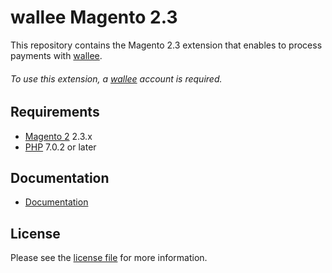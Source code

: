 # wallee Magento 2.3
This repository contains the Magento 2.3 extension that enables to process payments with [wallee](https://www.wallee.com/).

###### To use this extension, a [wallee](https://www.wallee.com/) account is required.

## Requirements

* [Magento 2](https://magento.com/) 2.3.x
* [PHP](http://php.net/) 7.0.2 or later

## Documentation

* [Documentation](https://plugin-documentation.wallee.com/wallee-payment/magento-2.3/1.0.60/docs/en/documentation.html)

## License

Please see the [license file](https://github.com/wallee-payment/magento-2.3/blob/1.0.60/LICENSE) for more information.